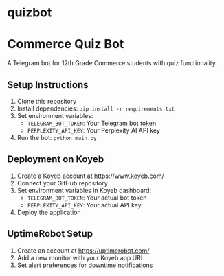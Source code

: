 # quizbot 

# Commerce Quiz Bot

A Telegram bot for 12th Grade Commerce students with quiz functionality.

## Setup Instructions

1. Clone this repository
2. Install dependencies: `pip install -r requirements.txt`
3. Set environment variables:
   - `TELEGRAM_BOT_TOKEN`: Your Telegram bot token
   - `PERPLEXITY_API_KEY`: Your Perplexity AI API key
4. Run the bot: `python main.py`

## Deployment on Koyeb

1. Create a Koyeb account at https://www.koyeb.com/
2. Connect your GitHub repository
3. Set environment variables in Koyeb dashboard:
   - `TELEGRAM_BOT_TOKEN`: Your actual bot token
   - `PERPLEXITY_API_KEY`: Your actual API key
4. Deploy the application

## UptimeRobot Setup

1. Create an account at https://uptimerobot.com/
2. Add a new monitor with your Koyeb app URL
3. Set alert preferences for downtime notifications
